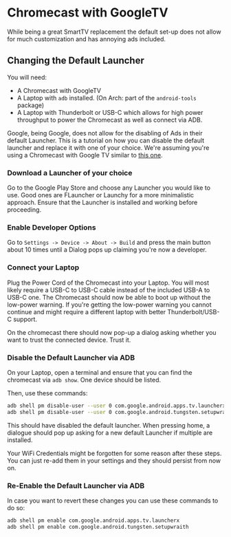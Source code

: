 # Chromecast with GoogleTV
While being a great SmartTV replacement the default set-up does not allow for much customization and has annoying ads included.
## Changing the Default Launcher
You will need:
- A Chromecast with GoogleTV
- A Laptop with `adb` installed. (On Arch: part of the `android-tools` package)
- A Laptop with Thunderbolt or USB-C which allows for high power throughput to power the Chromecast as well as connect via ADB.

Google, being Google, does not allow for the disabling of Ads in their default Launcher.
This is a tutorial on how you can disable the default launcher and replace it with one of your choice.
We're assuming you're using a Chromecast with Google TV similar to [this one](https://www.digitec.ch/de/s1/product/google-chromecast-mit-google-tv-4k-google-assistant-streaming-media-player-14676764).

### Download a Launcher of your choice
Go to the Google Play Store and choose any Launcher you would like to use. Good ones are FLauncher or Launchy for a more minimalistic approach.
Ensure that the Launcher is installed and working before proceeding.

### Enable Developer Options
Go to `Settings -> Device -> About -> Build` and press the main button about 10 times until a Dialog pops up claiming you're now a developer.

### Connect your Laptop
Plug the Power Cord of the Chromecast into your Laptop. You will most likely require a USB-C to USB-C cable instead of the included USB-A to USB-C one. The Chromecast should now be able to boot up without the low-power warning. If you're getting the low-power warning you cannot continue and might require a different laptop with better Thunderbolt/USB-C support.

On the chromecast there should now pop-up a dialog asking whether you want to trust the connected device. Trust it.

### Disable the Default Launcher via ADB

On your Laptop, open a terminal and ensure that you can find the chromecast via `adb show`. One device should be listed.

Then, use these commands:
```sh
adb shell pm disable-user --user 0 com.google.android.apps.tv.launcherx
adb shell pm disable-user --user 0 com.google.android.tungsten.setupwraith
```
This should have disabled the default launcher. When pressing home, a dialogue should pop up asking for a new default Launcher if multiple are installed.

Your WiFi Credentials might be forgotten for some reason after these steps.
You can just re-add them in your settings and they should persist from now on.

### Re-Enable the Default Launcher via ADB
In case you want to revert these changes you can use these commands to do so:
```sh
adb shell pm enable com.google.android.apps.tv.launcherx
adb shell pm enable com.google.android.tungsten.setupwraith
```

